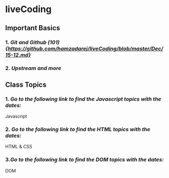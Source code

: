 # liveCoding
## Important Basics
### 1. *Git and Github (101){https://github.com/hamzadarej/liveCoding/blob/master/Dec/15-12.md}*
### 2. *Upstream and more*
## Class Topics
### 1. *Go to the following link to find the Javascript topics with the dates:*

Javascript
### 2. *Go to the following link to find the HTML topics with the dates:*

HTML & CSS
### 3.*Go to the following link to find the DOM topics with the dates:* 

DOM
